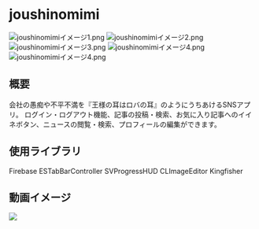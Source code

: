 # joushinomimi
![joushinomimiイメージ1.png](joushinomimi1.png)
![joushinomimiイメージ2.png](joushinomimi2.png)
![joushinomimiイメージ3.png](joushinomimi3.png)
![joushinomimiイメージ4.png](joushinomimi4.png)
![joushinomimiイメージ4.png](joushinomimi5.png)
## 概要
会社の愚痴や不平不満を『王様の耳はロバの耳』のようにうちあけるSNSアプリ。
ログイン・ログアウト機能、記事の投稿・検索、お気に入り記事へのイイネボタン、ニュースの閲覧・検索、プロフィールの編集ができます。

## 使用ライブラリ
Firebase
ESTabBarController
SVProgressHUD
CLImageEditor
Kingfisher

## 動画イメージ
![](6.5動画.gif)
